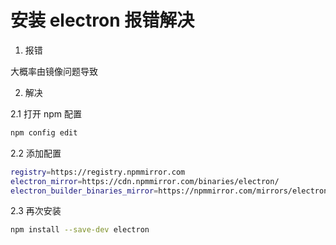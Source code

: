 # 安装 electron 报错解决

1. 报错

大概率由镜像问题导致

<!-- 1 -->

2. 解决

2.1 打开 npm 配置

```bash
npm config edit
```

2.2 添加配置

```bash
registry=https://registry.npmmirror.com
electron_mirror=https://cdn.npmmirror.com/binaries/electron/
electron_builder_binaries_mirror=https://npmmirror.com/mirrors/electron-builder-binaries/
```

<!-- 2 -->

2.3 再次安装

```bash
npm install --save-dev electron
```

<!-- 3 -->
